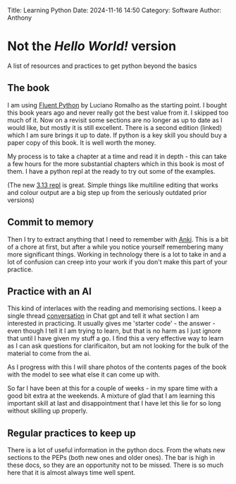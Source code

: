 Title: Learning Python
Date: 2024-11-16 14:50
Category: Software
Author: Anthony

# Not the _Hello World!_ version

A list of resources and practices to get python beyond the basics

## The book

I am using [Fluent Python](https://www.oreilly.com/library/view/fluent-python-2nd/9781492056348/) by Luciano Romalho as the starting point. I bought this book years ago and never really got the best value from it. I skipped too much of it. Now on a revisit some sections are no longer as up to date as I would like, but mostly it is still excellent. There is a second edition (linked) which I am sure brings it up to date. If python is a key skill you should buy a paper copy of this book. It is well worth the money.

My process is to take a chapter at a time and read it in depth - this can take a few hours for the more substantial chapters which in this book is most of them. 
I have a python repl at the ready to try out some of the examples. 

(The new [3.13 repl](https://docs.python.org/3/whatsnew/3.13.html#whatsnew313-better-interactive-interpreter) is great. Simple things like multiline editing that works and colour output are a big step up from the seriously outdated prior versions)

## Commit to memory

Then I try to extract anything that I need to remember with [Anki](https://apps.ankiweb.net/). This is a bit of a chore at first, but after a while you notice yourself remembering many more significant things. Working in technology there is a lot to take in and a lot of confusion can creep into your work if you don't make this part of your practice. 

## Practice with an AI

This kind of interlaces with the reading and memorising sections. I keep a single thread [conversation](https://chatgpt.com/share/6738b604-2374-8013-bd34-734e7df6593a) in Chat gpt and tell it what section I am interested in practicing. It usually gives me 'starter code' - the answer - even though I tell it I am trying to learn, but that is no harm as I just ignore that until I have given my stuff a go. I find this a very effective way to learn as I can ask questions for clarificaiton, but am not looking for the bulk of the material to come from the ai. 

As I progress with this I will share photos of the contents pages of the book with the model to see what else it can come up with. 

So far I have been at this for a couple of weeks - in my spare time with a good bit extra at the weekends. A mixture of glad that I am learning this important skill at last and disappointment that I have let this lie for so long without skilling up properly.

## Regular practices to keep up

There is a lot of useful information in the python docs. From the whats new sections to the PEPs (both new ones and older ones). The bar is high in these docs, so they are an opportunity not to be missed. There is so much here that it is almost always time well spent.
